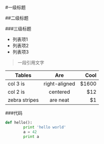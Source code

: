 #一级标题

##二级标题

###三级标题

* 列表项1
* 列表项2
* 列表项3    


>一段引用文字

| Tables        | Are           | Cool  |
| ------------- |:-------------:| -----:|
| col 3 is      | right-aligned | $1600 |
| col 2 is      | centered      |   $12 |
| zebra stripes | are neat      |    $1 |

###代码

``` python
def hello():
        print 'hello world'
        a = 42
        print a
```
